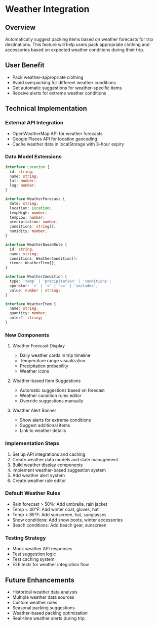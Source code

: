 # Weather Integration

## Overview

Automatically suggest packing items based on weather forecasts for trip destinations. This feature will help users pack appropriate clothing and accessories based on expected weather conditions during their trip.

## User Benefit

- Pack weather-appropriate clothing
- Avoid overpacking for different weather conditions
- Get automatic suggestions for weather-specific items
- Receive alerts for extreme weather conditions

## Technical Implementation

### External API Integration

- OpenWeatherMap API for weather forecasts
- Google Places API for location geocoding
- Cache weather data in localStorage with 3-hour expiry

### Data Model Extensions

```typescript
interface Location {
  id: string;
  name: string;
  lat: number;
  lng: number;
}

interface WeatherForecast {
  date: string;
  location: Location;
  tempHigh: number;
  tempLow: number;
  precipitation: number;
  conditions: string[];
  humidity: number;
}

interface WeatherBasedRule {
  id: string;
  name: string;
  conditions: WeatherCondition[];
  items: WeatherItem[];
}

interface WeatherCondition {
  type: 'temp' | 'precipitation' | 'conditions';
  operator: '>' | '<' | '==' | 'includes';
  value: number | string;
}

interface WeatherItem {
  name: string;
  quantity: number;
  notes?: string;
}
```

### New Components

1. Weather Forecast Display

   - Daily weather cards in trip timeline
   - Temperature range visualization
   - Precipitation probability
   - Weather icons

2. Weather-based Item Suggestions

   - Automatic suggestions based on forecast
   - Weather condition rules editor
   - Override suggestions manually

3. Weather Alert Banner
   - Show alerts for extreme conditions
   - Suggest additional items
   - Link to weather details

### Implementation Steps

1. Set up API integrations and caching
2. Create weather data models and state management
3. Build weather display components
4. Implement weather-based suggestion system
5. Add weather alert system
6. Create weather rule editor

### Default Weather Rules

- Rain forecast > 50%: Add umbrella, rain jacket
- Temp < 40°F: Add winter coat, gloves, hat
- Temp > 85°F: Add sunscreen, hat, sunglasses
- Snow conditions: Add snow boots, winter accessories
- Beach conditions: Add beach gear, sunscreen

### Testing Strategy

- Mock weather API responses
- Test suggestion logic
- Test caching system
- E2E tests for weather integration flow

## Future Enhancements

- Historical weather data analysis
- Multiple weather data sources
- Custom weather rules
- Seasonal packing suggestions
- Weather-based packing optimization
- Real-time weather alerts during trip
